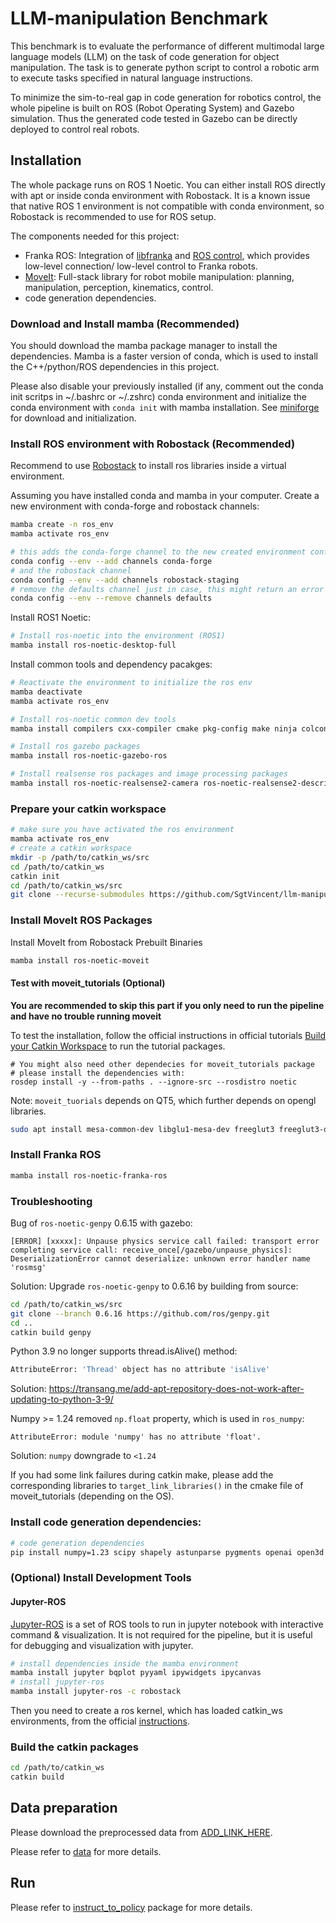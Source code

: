 # LLM-manipulation Benchmark

This benchmark is to evaluate the performance of different multimodal large language models (LLM) on the task of code generation for object manipulation. The task is to generate python script to control a robotic arm to execute tasks specified in natural language instructions.

To minimize the sim-to-real gap in code generation for robotics control, the whole pipeline is built on ROS (Robot Operating System) and Gazebo simulation. Thus the generated code tested in Gazebo can be directly deployed to control real robots. 

## Installation

The whole package runs on ROS 1 Noetic. You can either install ROS directly with apt or inside conda environment with Robostack. It is a known issue that native ROS 1 environment is not compatible with conda environment, so Robostack is recommended to use for ROS setup.

The components needed for this project:
- Franka ROS: Integration of [libfranka](https://frankaemika.github.io/docs/libfranka.html) and [ROS control](https://wiki.ros.org/ros_control), which provides low-level connection/ low-level control to Franka robots.
- [MoveIt](https://ros-planning.github.io/moveit_tutorials/doc/getting_started/getting_started.html): Full-stack library for robot mobile manipulation: planning, manipulation, perception, kinematics, control. 
- code generation dependencies.

### Download and Install mamba (Recommended)
You should download the mamba package manager to install the dependencies. Mamba is a faster version of conda, which is used to install the C++/python/ROS dependencies in this project.

Please also disable your previously installed (if any, comment out the conda init scritps in ~/.bashrc or ~/.zshrc) conda environment and initialize the conda environment with `conda init` with mamba installation. See [miniforge](https://github.com/conda-forge/miniforge#mambaforge) for download and initialization.

### Install ROS environment with Robostack (Recommended)

Recommend to use [Robostack](https://robostack.github.io/GettingStarted.html) to install ros libraries inside a virtual environment.

Assuming you have installed conda and mamba in your computer. Create a new environment with conda-forge and robostack channels:

```bash
mamba create -n ros_env
mamba activate ros_env

# this adds the conda-forge channel to the new created environment configuration 
conda config --env --add channels conda-forge
# and the robostack channel
conda config --env --add channels robostack-staging
# remove the defaults channel just in case, this might return an error if it is not in the list which is ok
conda config --env --remove channels defaults
```

Install ROS1 Noetic:
```bash
# Install ros-noetic into the environment (ROS1)
mamba install ros-noetic-desktop-full
```

Install common tools and dependency pacakges:
```bash
# Reactivate the environment to initialize the ros env
mamba deactivate
mamba activate ros_env

# Install ros-noetic common dev tools
mamba install compilers cxx-compiler cmake pkg-config make ninja colcon-common-extensions catkin_tools boost-cpp ros-noetic-ros-numpy

# Install ros gazebo packages
mamba install ros-noetic-gazebo-ros

# Install realsense ros packages and image processing packages
mamba install ros-noetic-realsense2-camera ros-noetic-realsense2-description ros-noetic-librealsense2 ros-noetic-image-pipeline
```

### Prepare your catkin workspace 

```bash
# make sure you have activated the ros environment
mamba activate ros_env
# create a catkin workspace
mkdir -p /path/to/catkin_ws/src
cd /path/to/catkin_ws
catkin init
cd /path/to/catkin_ws/src
git clone --recurse-submodules https://github.com/SgtVincent/llm-manipulation-bench.git
```


### Install MoveIt ROS Packages

Install MoveIt from Robostack Prebuilt Binaries

```bash
mamba install ros-noetic-moveit 
```

#### Test with moveit_tutorials (Optional)

**You are recommended to skip this part if you only need to run the pipeline and have no trouble running moveit**

To test the installation, follow the official instructions in official tutorials [Build your Catkin Workspace](https://ros-planning.github.io/moveit_tutorials/doc/getting_started/getting_started.html#create-a-catkin-workspace) to run the tutorial packages. 

```
# You might also need other dependecies for moveit_tutorials package
# please install the dependencies with: 
rosdep install -y --from-paths . --ignore-src --rosdistro noetic
```

Note: `moveit_tuorials` depends on QT5, which further depends on opengl libraries.
```bash
sudo apt install mesa-common-dev libglu1-mesa-dev freeglut3 freeglut3-dev 
```

### Install Franka ROS

<!-- If you **ONLY** need to run the pipeline on the real panda robot, you can install Franka ROS Packages from Robostack prebuilt binaries: -->
```bash 
mamba install ros-noetic-franka-ros
```
<!-- **However**, if you want to test the pipeline of the franka robot in gazebo simulation, you need to build the franka ros packages from source, following the tutorials on [Gazebo Simulation Integration](https://ros-planning.github.io/moveit_tutorials/doc/gazebo_simulation/gazebo_simulation.html?highlight=gazebo#gazebo-simulation-integration). -->


<!-- ### Install GIGA grasp detection package

Please refer to the [GIGA](./GIGA/) package for installation instructions.  -->


### Troubleshooting 

Bug of `ros-noetic-genpy` 0.6.15 with gazebo:

```
[ERROR] [xxxxx]: Unpause physics service call failed: transport error completing service call: receive_once[/gazebo/unpause_physics]: DeserializationError cannot deserialize: unknown error handler name 'rosmsg'
```
Solution: Upgrade `ros-noetic-genpy` to 0.6.16 by building from source:

```bash
cd /path/to/catkin_ws/src
git clone --branch 0.6.16 https://github.com/ros/genpy.git
cd ..
catkin build genpy
```

Python 3.9 no longer supports thread.isAlive() method:

```bash
AttributeError: 'Thread' object has no attribute 'isAlive'
```

Solution: https://transang.me/add-apt-repository-does-not-work-after-updating-to-python-3-9/

Numpy >= 1.24 removed `np.float` property, which is used in `ros_numpy`:
```
AttributeError: module 'numpy' has no attribute 'float'.
```
Solution: `numpy` downgrade to `<1.24`


If you had some link failures during catkin make, please add the corresponding libraries to `target_link_libraries()` in the cmake file of moveit_tutorials (depending on the OS). 

### Install code generation dependencies:
```bash
# code generation dependencies
pip install numpy=1.23 scipy shapely astunparse pygments openai open3d imageio==2.4.1 imageio-ffmpeg moviepy
```

### (Optional) Install Development Tools

#### Jupyter-ROS
[Jupyter-ROS](https://github.com/RoboStack/jupyter-ros) is a set of ROS tools to run in jupyter notebook
with interactive command & visualization. It is not required for the pipeline, but it is useful for debugging and visualization with jupyter. 

```bash
# install dependencies inside the mamba environment
mamba install jupyter bqplot pyyaml ipywidgets ipycanvas
# install jupyter-ros
mamba install jupyter-ros -c robostack
```
Then you need to create a ros kernel, which has loaded catkin_ws environments, from the official [instructions](https://jupyter-ros.readthedocs.io/en/latest/user_troubleshooting.html).


### Build the catkin packages

```bash
cd /path/to/catkin_ws
catkin build
```


## Data preparation

Please download the preprocessed data from [ADD_LINK_HERE](#).

Please refer to [data](instruct_to_policy/data.md) for more details.


## Run

Please refer to [instruct_to_policy](instruct_to_policy/README.md) package for more details.
